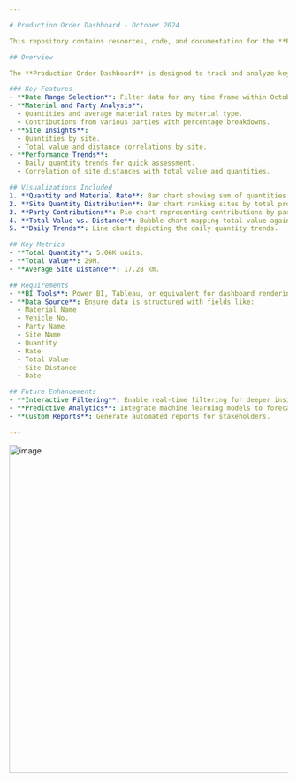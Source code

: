 ```yaml
---

# Production Order Dashboard - October 2024

This repository contains resources, code, and documentation for the **Production Order Dashboard** for October 2024. The dashboard visualizes production-related data, providing actionable insights into material quantities, site performance, party contributions, and logistics efficiency.

## Overview

The **Production Order Dashboard** is designed to track and analyze key metrics for production orders over a specified period. The visualizations help stakeholders monitor performance and optimize operations.

### Key Features
- **Date Range Selection**: Filter data for any time frame within October 2024.
- **Material and Party Analysis**:
  - Quantities and average material rates by material type.
  - Contributions from various parties with percentage breakdowns.
- **Site Insights**:
  - Quantities by site.
  - Total value and distance correlations by site.
- **Performance Trends**:
  - Daily quantity trends for quick assessment.
  - Correlation of site distances with total value and quantities.

## Visualizations Included
1. **Quantity and Material Rate**: Bar chart showing sum of quantities and average rates for each material type.
2. **Site Quantity Distribution**: Bar chart ranking sites by total production quantity.
3. **Party Contributions**: Pie chart representing contributions by parties, showing percentage and quantity data.
4. **Total Value vs. Distance**: Bubble chart mapping total value against site distance and quantity.
5. **Daily Trends**: Line chart depicting the daily quantity trends.

## Key Metrics
- **Total Quantity**: 5.06K units.
- **Total Value**: 29M.
- **Average Site Distance**: 17.28 km.

## Requirements
- **BI Tools**: Power BI, Tableau, or equivalent for dashboard rendering.
- **Data Source**: Ensure data is structured with fields like:
  - Material Name
  - Vehicle No.
  - Party Name
  - Site Name
  - Quantity
  - Rate
  - Total Value
  - Site Distance
  - Date

## Future Enhancements
- **Interactive Filtering**: Enable real-time filtering for deeper insights.
- **Predictive Analytics**: Integrate machine learning models to forecast production trends.
- **Custom Reports**: Generate automated reports for stakeholders.

---
```

<img width="593" alt="image" src="https://github.com/user-attachments/assets/12111f31-6a4f-44be-b412-36906b1d66ba">
